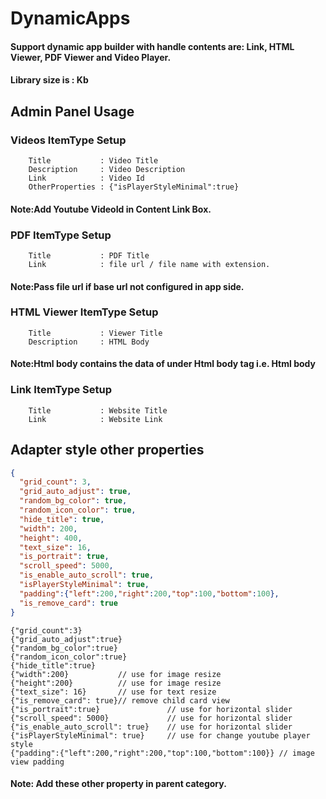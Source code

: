# DynamicApps

#### Support dynamic app builder with handle contents are: Link, HTML Viewer, PDF Viewer and Video Player.

#### Library size is : Kb






## Admin Panel Usage

### Videos ItemType Setup

```
    Title           : Video Title
    Description     : Video Description
    Link            : Video Id
    OtherProperties : {"isPlayerStyleMinimal":true}
```
#### Note:Add Youtube VideoId in Content Link Box.


### PDF ItemType Setup

```
    Title           : PDF Title
    Link            : file url / file name with extension.
```
#### Note:Pass file url if base url not configured in app side.


### HTML Viewer ItemType Setup

```
    Title           : Viewer Title
    Description     : HTML Body
```
#### Note:Html body contains the data of under Html body tag i.e. <body> Html body </body>


### Link ItemType Setup

```
    Title           : Website Title
    Link            : Website Link
```

## Adapter style other properties

```json
{
  "grid_count": 3,
  "grid_auto_adjust": true,
  "random_bg_color": true,
  "random_icon_color": true,
  "hide_title": true,
  "width": 200,
  "height": 400,
  "text_size": 16,
  "is_portrait": true,
  "scroll_speed": 5000,
  "is_enable_auto_scroll": true,
  "isPlayerStyleMinimal": true,
  "padding":{"left":200,"right":200,"top":100,"bottom":100},
  "is_remove_card": true
}
```
```
{"grid_count":3}
{"grid_auto_adjust":true}
{"random_bg_color":true}
{"random_icon_color":true}
{"hide_title":true}
{"width":200}           // use for image resize
{"height":200}          // use for image resize
{"text_size": 16}       // use for text resize
{"is_remove_card": true}// remove child card view
{"is_portrait":true}               // use for horizontal slider
{"scroll_speed": 5000}             // use for horizontal slider
{"is_enable_auto_scroll": true}    // use for horizontal slider
{"isPlayerStyleMinimal": true}     // use for change youtube player style
{"padding":{"left":200,"right":200,"top":100,"bottom":100}} // image view padding
```
#### Note: Add these other property in parent category.

